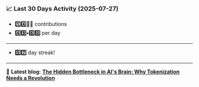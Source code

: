 <!--START_STATS-->
### 📈 Last 30 Days Activity (2025-07-27)  
- **1️⃣4️⃣🎱🎱** contributions  
- **4️⃣9️⃣•6️⃣0️⃣** per day
---
- **5️⃣7️⃣** day streak!
---
📝 **Latest blog:** [**The Hidden Bottleneck in AI's Brain: Why Tokenization Needs a Revolution**](https://andriak.com/blog/tokenization-revolution)
<!--END_STATS-->
